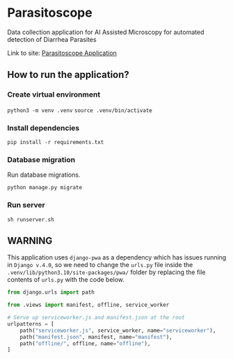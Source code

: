 # Parasitoscope 
Data collection application for AI Assisted Microscopy for automated detection of Diarrhea Parasites

Link to site: [Parasitoscope Application](https://sitoscope.naamii.org.np)

## How to run the application?
### **Create virtual environment**

`python3 -m venv .venv`
`source .venv/bin/activate`

### **Install dependencies**

`pip install -r requirements.txt`

### **Database migration**

Run database migrations.

`python manage.py migrate`

### **Run server**

`sh runserver.sh`

## WARNING
This application uses `django-pwa` as a dependency which has issues running in `Django v.4.0`, so we need to change the `urls.py` file inside the `.venv/lib/python3.10/site-packages/pwa/` folder by replacing the file contents of `urls.py` with the code below.

```python
from django.urls import path

from .views import manifest, offline, service_worker

# Serve up serviceworker.js and manifest.json at the root
urlpatterns = [
    path("serviceworker.js", service_worker, name="serviceworker"),
    path("manifest.json", manifest, name="manifest"),
    path("offline/", offline, name="offline"),
]
```